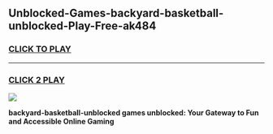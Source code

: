 
## Unblocked-Games-backyard-basketball-unblocked-Play-Free-ak484
<h3>
<a href="https://premium76.site?title=backyard-basketball-unblocked&ref=23A">CLICK TO PLAY</a></h3>
<hr>

<h3>
<a href="https://premium76.site?title=backyard-basketball-unblocked&ref=23A">CLICK 2 PLAY</a>
  
</h3>

<a href="https://premium76.site?title=backyard-basketball-unblocked&ref=23A"><img src="https://clearcache.store/games.png"></a>


**backyard-basketball-unblocked games unblocked: Your Gateway to Fun and Accessible Online Gaming**
